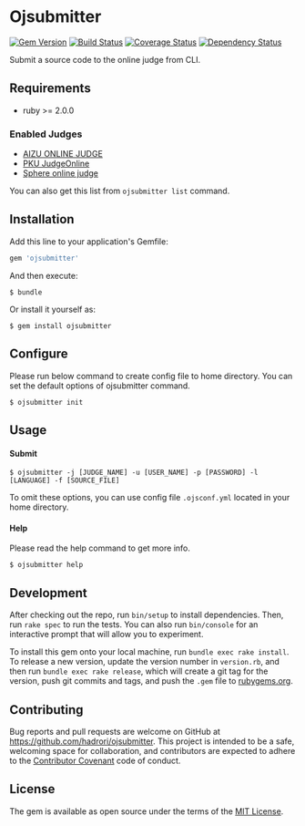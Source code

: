 # Ojsubmitter

[![Gem Version](https://badge.fury.io/rb/ojsubmitter.svg)](https://badge.fury.io/rb/ojsubmitter) [![Build Status](https://travis-ci.org/hadrori/ojsubmitter.svg?branch=master)](https://travis-ci.org/hadrori/ojsubmitter) [![Coverage Status](https://coveralls.io/repos/github/hadrori/ojsubmitter/badge.svg?branch=master)](https://coveralls.io/github/hadrori/ojsubmitter?branch=master) [![Dependency Status](https://gemnasium.com/hadrori/ojsubmitter.svg)](https://gemnasium.com/hadrori/ojsubmitter)

Submit a source code to the online judge from CLI.

## Requirements

- ruby >= 2.0.0

### Enabled Judges
- [AIZU ONLINE JUDGE](http://judge.u-aizu.ac.jp)
- [PKU JudgeOnline](http://poj.org)
- [Sphere online judge](http://www.spoj.com)

You can also get this list from `ojsubmitter list` command.

## Installation

Add this line to your application's Gemfile:

```ruby
gem 'ojsubmitter'
```

And then execute:

    $ bundle

Or install it yourself as:

    $ gem install ojsubmitter

## Configure

Please run below command to create config file to home directory.
You can set the default options of ojsubmitter command.

    $ ojsubmitter init


## Usage

#### Submit

    $ ojsubmitter -j [JUDGE_NAME] -u [USER_NAME] -p [PASSWORD] -l [LANGUAGE] -f [SOURCE_FILE]

To omit these options, you can use config file `.ojsconf.yml` located in your home directory.

#### Help

Please read the help command to get more info.

    $ ojsubmitter help

## Development

After checking out the repo, run `bin/setup` to install dependencies. Then, run `rake spec` to run the tests. You can also run `bin/console` for an interactive prompt that will allow you to experiment.

To install this gem onto your local machine, run `bundle exec rake install`. To release a new version, update the version number in `version.rb`, and then run `bundle exec rake release`, which will create a git tag for the version, push git commits and tags, and push the `.gem` file to [rubygems.org](https://rubygems.org).

## Contributing

Bug reports and pull requests are welcome on GitHub at https://github.com/hadrori/ojsubmitter. This project is intended to be a safe, welcoming space for collaboration, and contributors are expected to adhere to the [Contributor Covenant](http://contributor-covenant.org) code of conduct.


## License

The gem is available as open source under the terms of the [MIT License](http://opensource.org/licenses/MIT).


